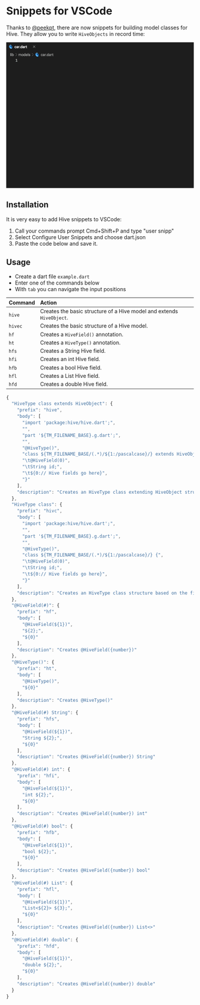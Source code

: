 # Snippets for VSCode

Thanks to [@peekpt](https://github.com/peekpt), there are now snippets for building model classes for Hive. They allow you to write `HiveObjects` in record time:

![Hive snippets in action](../assets/snippets.gif)

## Installation

It is very easy to add Hive snippets to VSCode:

1. Call your commands prompt Cmd+Shift+P and type "user snipp"
2. Select Configure User Snippets and choose dart.json
3. Paste the code below and save it.

## Usage

* Create a dart file `example.dart`
* Enter one of the commands below
* With `tab` you can navigate the input positions

| Command | Action |
| :--- | :--- |
| `hive` | Creates the basic structure of a Hive model and extends `HiveObject`. |
| `hivec` | Creates the basic structure of a Hive model. |
| `hf` | Creates a `HiveField()` annotation. |
| `ht` | Creates a `HiveType()` annotation. |
| `hfs` | Creates a String Hive field. |
| `hfi` | Creates an int Hive field. |
| `hfb` | Creates a bool Hive field. |
| `hfl` | Creates a List Hive field. |
| `hfd` | Creates a double Hive field. |

```javascript
{
  "HiveType class extends HiveObject": {
    "prefix": "hive",
    "body": [
      "import 'package:hive/hive.dart';",
      "",
      "part '${TM_FILENAME_BASE}.g.dart';",
      "",
      "@HiveType()",
      "class ${TM_FILENAME_BASE/(.*)/${1:/pascalcase}/} extends HiveObject {",
      "\t@HiveField(0)",
      "\tString id;",
      "\t${0:// Hive fields go here}",
      "}"
    ],
    "description": "Creates an HiveType class extending HiveObject structure based on the filename."
  },
  "HiveType class": {
    "prefix": "hivc",
    "body": [
      "import 'package:hive/hive.dart';",
      "",
      "part '${TM_FILENAME_BASE}.g.dart';",
      "",
      "@HiveType()",
      "class ${TM_FILENAME_BASE/(.*)/${1:/pascalcase}/} {",
      "\t@HiveField(0)",
      "\tString id;",
      "\t${0:// Hive fields go here}",
      "}"
    ],
    "description": "Creates an HiveType class structure based on the filename."
  },
  "@HiveField(#)": {
    "prefix": "hf",
    "body": [
      "@HiveField(${1})",
      "${2};",
      "${0}"
    ],
    "description": "Creates @HiveField({number})"
  },
  "@HiveType()": {
    "prefix": "ht",
    "body": [
      "@HiveType()",
      "${0}"
    ],
    "description": "Creates @HiveType()"
  },
  "@HiveField(#) String": {
    "prefix": "hfs",
    "body": [
      "@HiveField(${1})",
      "String ${2};",
      "${0}"
    ],
    "description": "Creates @HiveField({number}) String"
  },
  "@HiveField(#) int": {
    "prefix": "hfi",
    "body": [
      "@HiveField(${1})",
      "int ${2};",
      "${0}"
    ],
    "description": "Creates @HiveField({number}) int"
  },
  "@HiveField(#) bool": {
    "prefix": "hfb",
    "body": [
      "@HiveField(${1})",
      "bool ${2};",
      "${0}"
    ],
    "description": "Creates @HiveField({number}) bool"
  },
  "@HiveField(#) List": {
    "prefix": "hfl",
    "body": [
      "@HiveField(${1})",
      "List<${2}> ${3};",
      "${0}"
    ],
    "description": "Creates @HiveField({number}) List<>"
  },
  "@HiveField(#) double": {
    "prefix": "hfd",
    "body": [
      "@HiveField(${1})",
      "double ${2};",
      "${0}"
    ],
    "description": "Creates @HiveField({number}) double"
  }
}
```

